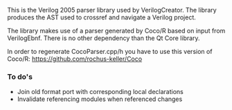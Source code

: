 This is the Verilog 2005 parser library used by VerilogCreator. The library produces the AST used to crossref and navigate a Verilog project. 

The library makes use of a parser generated by Coco/R based on input from VerilogEbnf. There is no other dependency than the Qt Core library.

In order to regenerate CocoParser.cpp/h you have to use this version of Coco/R: https://github.com/rochus-keller/Coco

### To do's

- Join old format port with corresponding local declarations
- Invalidate referencing modules when referenced changes
